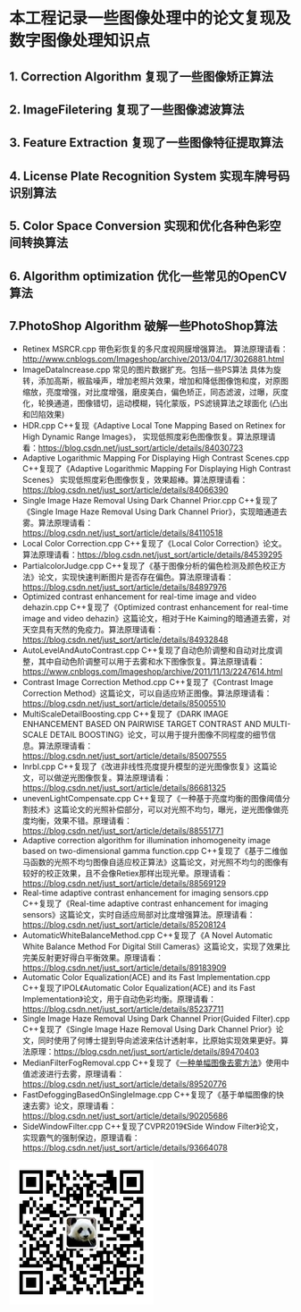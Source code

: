 ﻿# 本工程记录一些图像处理中的论文复现及数字图像处理知识点

## 1. Correction Algorithm 复现了一些图像矫正算法

## 2. ImageFiletering 复现了一些图像滤波算法

## 3. Feature Extraction 复现了一些图像特征提取算法

## 4. License Plate Recognition System 实现车牌号码识别算法

## 5. Color Space Conversion 实现和优化各种色彩空间转换算法

## 6. Algorithm optimization 优化一些常见的OpenCV算法

## 7.PhotoShop Algorithm 破解一些PhotoShop算法

- Retinex MSRCR.cpp 带色彩恢复的多尺度视网膜增强算法。 算法原理请看：http://www.cnblogs.com/Imageshop/archive/2013/04/17/3026881.html
- ImageDataIncrease.cpp 常见的图片数据扩充。包括一些PS算法 具体为旋转，添加高斯，椒盐噪声，增加老照片效果，增加和降低图像饱和度，对原图缩放，亮度增强，对比度增强，磨皮美白，偏色矫正，同态滤波，过曝，灰度化，轮换通道，图像错切，运动模糊，钝化蒙版，PS滤镜算法之球面化 (凸出和凹陷效果)
- HDR.cpp C++复现《Adaptive Local Tone Mapping Based on Retinex for High Dynamic Range Images》， 实现低照度彩色图像恢复。算法原理请看：https://blog.csdn.net/just_sort/article/details/84030723
- Adaptive Logarithmic Mapping For Displaying High Contrast Scenes.cpp C++复现了《Adaptive Logarithmic Mapping For Displaying High Contrast Scenes》 实现低照度彩色图像恢复，效果超棒。算法原理请看：https://blog.csdn.net/just_sort/article/details/84066390
- Single Image Haze Removal Using Dark Channel Prior.cpp C++复现了《Single Image Haze Removal Using Dark Channel Prior》，实现暗通道去雾。算法原理请看：https://blog.csdn.net/just_sort/article/details/84110518
- Local Color Correction.cpp C++复现了《Local Color Correction》论文。算法原理请看：https://blog.csdn.net/just_sort/article/details/84539295
- PartialcolorJudge.cpp C++复现了《基于图像分析的偏色检测及颜色校正方法》论文，实现快速判断图片是否存在偏色。算法原理请看：https://blog.csdn.net/just_sort/article/details/84897976
- Optimized contrast enhancement for real-time image and video dehazin.cpp C++复现了《Optimized contrast enhancement for real-time image and video dehazin》这篇论文，相对于He Kaiming的暗通道去雾，对天空具有天然的免疫力。算法原理请看：https://blog.csdn.net/just_sort/article/details/84932848
- AutoLevelAndAutoContrast.cpp C++复现了自动色阶调整和自动对比度调整，其中自动色阶调整可以用于去雾和水下图像恢复。算法原理请看：https://www.cnblogs.com/Imageshop/archive/2011/11/13/2247614.html
- Contrast Image Correction Method.cpp C++复现了《Contrast Image Correction Method》这篇论文，可以自适应矫正图像。算法原理请看：https://blog.csdn.net/just_sort/article/details/85005510
- MultiScaleDetailBoosting.cpp C++复现了《DARK IMAGE ENHANCEMENT BASED ON PAIRWISE TARGET CONTRAST AND MULTI-SCALE DETAIL BOOSTING》论文，可以用于提升图像不同程度的细节信息。算法原理请看：https://blog.csdn.net/just_sort/article/details/85007555
- Inrbl.cpp C++复现了《改进非线性亮度提升模型的逆光图像恢复》这篇论文，可以做逆光图像恢复。算法原理请看：https://blog.csdn.net/just_sort/article/details/86681325
- unevenLightCompensate.cpp C++复现了《一种基于亮度均衡的图像阈值分割技术》这篇论文的光照补偿部分，可以对光照不均匀，曝光，逆光图像做亮度均衡，效果不错。原理请看：https://blog.csdn.net/just_sort/article/details/88551771
- Adaptive correction algorithm for illumination inhomogeneity image based on two-dimensional gamma function.cpp C++复现了《基于二维伽马函数的光照不均匀图像自适应校正算法》这篇论文，对光照不均匀的图像有较好的校正效果，且不会像Retiex那样出现光晕。原理请看：https://blog.csdn.net/just_sort/article/details/88569129
- Real-time adaptive contrast enhancement for imaging sensors.cpp C++复现了《Real-time adaptive contrast enhancement for imaging sensors》这篇论文，实时自适应局部对比度增强算法。原理请看：https://blog.csdn.net/just_sort/article/details/85208124
- AutomaticWhiteBalanceMethod.cpp C++复现了《A Novel Automatic White Balance Method For Digital Still Cameras》这篇论文，实现了效果比完美反射更好得白平衡效果。原理请看：https://blog.csdn.net/just_sort/article/details/89183909
- Automatic Color Equalization(ACE) and its Fast Implementation.cpp C++复现了IPOL《Automatic Color  Equalization(ACE) and its Fast Implementation》论文，用于自动色彩均衡。原理请看：https://blog.csdn.net/just_sort/article/details/85237711
- Single Image Haze Removal Using Dark Channel Prior(Guided Filter).cpp C++复现了《Single Image Haze Removal Using Dark Channel Prior》论文，同时使用了何博士提到导向滤波来估计透射率，比原始实现效果更好。算法原理：https://blog.csdn.net/just_sort/article/details/89470403
- MedianFilterFogRemoval.cpp C++复现了《[一种单幅图像去雾方法](http://wenku.baidu.com/link?url=ZoNmd4noFbWZOGKCHus4anP83t8gcc0xWDu9QCfgQuzwn7LxUoBbZmMxrUAFYM3_YEMoQH3DdvYD8j1hdcHt5Wz4LhdvDe4_GZYXrqCYco3)》使用中值滤波进行去雾，原理请看：https://blog.csdn.net/just_sort/article/details/89520776
- FastDefoggingBasedOnSingleImage.cpp C++复现了《基于单幅图像的快速去雾》论文，原理请看：https://blog.csdn.net/just_sort/article/details/90205686
- SideWindowFilter.cpp C++复现了CVPR2019《Side Window Filter》论文，实现霸气的强制保边，原理请看：https://blog.csdn.net/just_sort/article/details/93664078





![我的公众号，欢迎关注](image/weixin.jpg)

